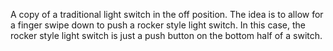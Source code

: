 A copy of a traditional light switch in the off position.  The idea is to allow for a finger swipe down to push a rocker style light switch.  In this case, the rocker style light switch is just a push button on the bottom half of a switch.

